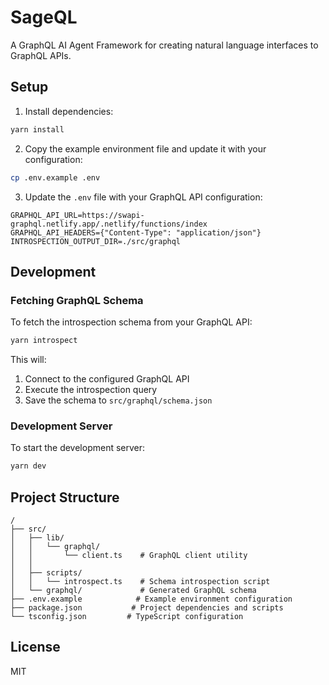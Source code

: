 # SageQL

A GraphQL AI Agent Framework for creating natural language interfaces to GraphQL APIs.

## Setup

1. Install dependencies:
```bash
yarn install
```

2. Copy the example environment file and update it with your configuration:
```bash
cp .env.example .env
```

3. Update the `.env` file with your GraphQL API configuration:
```env
GRAPHQL_API_URL=https://swapi-graphql.netlify.app/.netlify/functions/index
GRAPHQL_API_HEADERS={"Content-Type": "application/json"}
INTROSPECTION_OUTPUT_DIR=./src/graphql
```

## Development

### Fetching GraphQL Schema

To fetch the introspection schema from your GraphQL API:

```bash
yarn introspect
```

This will:
1. Connect to the configured GraphQL API
2. Execute the introspection query
3. Save the schema to `src/graphql/schema.json`

### Development Server

To start the development server:

```bash
yarn dev
```

## Project Structure

```
/
├── src/
│   ├── lib/
│   │   └── graphql/
│   │       └── client.ts    # GraphQL client utility
│   │   
│   ├── scripts/
│   │   └── introspect.ts    # Schema introspection script
│   └── graphql/             # Generated GraphQL schema
├── .env.example            # Example environment configuration
├── package.json           # Project dependencies and scripts
└── tsconfig.json         # TypeScript configuration
```

## License

MIT

